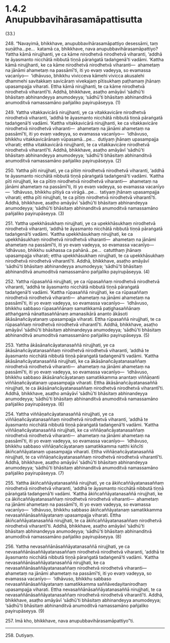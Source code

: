 

# 1.4.2 Anupubbavihārasamāpattisutta




(33.)

248\. “Navayimā, bhikkhave, anupubbavihārasamāpattiyo desessāmi, taṃ suṇātha…pe…  katamā ca, bhikkhave, nava anupubbavihārasamāpattiyo? Yattha kāmā nirujjhanti, ye ca kāme nirodhetvā nirodhetvā viharanti, ‘addhā te āyasmanto nicchātā nibbutā tiṇṇā pāraṅgatā tadaṅgenā’ti vadāmi. ‘Kattha kāmā nirujjhanti, ke ca kāme nirodhetvā nirodhetvā viharanti—  ahametaṃ na jānāmi ahametaṃ na passāmī’ti, iti yo evaṃ vadeyya, so evamassa vacanīyo—  ‘idhāvuso, bhikkhu vivicceva kāmehi vivicca akusalehi dhammehi savitakkaṃ savicāraṃ vivekajaṃ pītisukhaṃ paṭhamaṃ jhānaṃ upasampajja viharati. Ettha kāmā nirujjhanti, te ca kāme nirodhetvā nirodhetvā viharantī’ti. Addhā, bhikkhave, asaṭho amāyāvī ‘sādhū’ti bhāsitaṃ abhinandeyya anumodeyya; ‘sādhū’ti bhāsitaṃ abhinanditvā anumoditvā namassamāno pañjaliko payirupāseyya. (1)

249\. Yattha vitakkavicārā nirujjhanti, ye ca vitakkavicāre nirodhetvā nirodhetvā viharanti, ‘addhā te āyasmanto nicchātā nibbutā tiṇṇā pāraṅgatā tadaṅgenā’ti vadāmi. ‘Kattha vitakkavicārā nirujjhanti, ke ca vitakkavicāre nirodhetvā nirodhetvā viharanti—  ahametaṃ na jānāmi ahametaṃ na passāmī’ti, iti yo evaṃ vadeyya, so evamassa vacanīyo—  ‘idhāvuso, bhikkhu vitakkavicārānaṃ vūpasamā…pe…  dutiyaṃ jhānaṃ upasampajja viharati; ettha vitakkavicārā nirujjhanti, te ca vitakkavicāre nirodhetvā nirodhetvā viharantī’ti. Addhā, bhikkhave, asaṭho amāyāvī ‘sādhū’ti bhāsitaṃ abhinandeyya anumodeyya; ‘sādhū’ti bhāsitaṃ abhinanditvā anumoditvā namassamāno pañjaliko payirupāseyya. (2)

250\. Yattha pīti nirujjhati, ye ca pītiṃ nirodhetvā nirodhetvā viharanti, ‘addhā te āyasmanto nicchātā nibbutā tiṇṇā pāraṅgatā tadaṅgenā’ti vadāmi. ‘Kattha pīti nirujjhati, ke ca pītiṃ nirodhetvā nirodhetvā viharanti—  ahametaṃ na jānāmi ahametaṃ na passāmī’ti, iti yo evaṃ vadeyya, so evamassa vacanīyo—  ‘idhāvuso, bhikkhu pītiyā ca virāgā…pe…  tatiyaṃ jhānaṃ upasampajja viharati; ettha pīti nirujjhati, te ca pītiṃ nirodhetvā nirodhetvā viharantī’ti. Addhā, bhikkhave, asaṭho amāyāvī ‘sādhū’ti bhāsitaṃ abhinandeyya anumodeyya; ‘sādhū’ti bhāsitaṃ abhinanditvā anumoditvā namassamāno pañjaliko payirupāseyya. (3)

251\. Yattha upekkhāsukhaṃ nirujjhati, ye ca upekkhāsukhaṃ nirodhetvā nirodhetvā viharanti, ‘addhā te āyasmanto nicchātā nibbutā tiṇṇā pāraṅgatā tadaṅgenā’ti vadāmi. ‘Kattha upekkhāsukhaṃ nirujjhati, ke ca upekkhāsukhaṃ nirodhetvā nirodhetvā viharanti—  ahametaṃ na jānāmi ahametaṃ na passāmī’ti, iti yo evaṃ vadeyya, so evamassa vacanīyo—  ‘idhāvuso, bhikkhu sukhassa ca pahānā…pe…  catutthaṃ jhānaṃ upasampajja viharati; ettha upekkhāsukhaṃ nirujjhati, te ca upekkhāsukhaṃ nirodhetvā nirodhetvā viharantī’ti. Addhā, bhikkhave, asaṭho amāyāvī ‘sādhū’ti bhāsitaṃ abhinandeyya anumodeyya; ‘sādhū’ti bhāsitaṃ abhinanditvā anumoditvā namassamāno pañjaliko payirupāseyya. (4)

252\. Yattha rūpasaññā nirujjhati, ye ca rūpasaññaṃ nirodhetvā nirodhetvā viharanti, ‘addhā te āyasmanto nicchātā nibbutā tiṇṇā pāraṅgatā tadaṅgenā’ti vadāmi. ‘Kattha rūpasaññā nirujjhati, ke ca rūpasaññaṃ nirodhetvā nirodhetvā viharanti—  ahametaṃ na jānāmi ahametaṃ na passāmī’ti, iti yo evaṃ vadeyya, so evamassa vacanīyo—  ‘idhāvuso, bhikkhu sabbaso rūpasaññānaṃ samatikkamā paṭighasaññānaṃ atthaṅgamā nānattasaññānaṃ amanasikārā ananto ākāsoti ākāsānañcāyatanaṃ upasampajja viharati. Ettha rūpasaññā nirujjhati, te ca rūpasaññaṃ nirodhetvā nirodhetvā viharantī’ti. Addhā, bhikkhave, asaṭho amāyāvī ‘sādhū’ti bhāsitaṃ abhinandeyya anumodeyya; ‘sādhū’ti bhāsitaṃ abhinanditvā anumoditvā namassamāno pañjaliko payirupāseyya. (5)

253\. Yattha ākāsānañcāyatanasaññā nirujjhati, ye ca ākāsānañcāyatanasaññaṃ nirodhetvā nirodhetvā viharanti, ‘addhā te āyasmanto nicchātā nibbutā tiṇṇā pāraṅgatā tadaṅgenā’ti vadāmi. ‘Kattha ākāsānañcāyatanasaññā nirujjhati, ke ca ākāsānañcāyatanasaññaṃ nirodhetvā nirodhetvā viharanti—  ahametaṃ na jānāmi ahametaṃ na passāmī’ti, iti yo evaṃ vadeyya, so evamassa vacanīyo—  ‘idhāvuso, bhikkhu sabbaso ākāsānañcāyatanaṃ samatikkamma anantaṃ viññāṇanti viññāṇañcāyatanaṃ upasampajja viharati. Ettha ākāsānañcāyatanasaññā nirujjhati, te ca ākāsānañcāyatanasaññaṃ nirodhetvā nirodhetvā viharantī’ti. Addhā, bhikkhave, asaṭho amāyāvī ‘sādhū’ti bhāsitaṃ abhinandeyya anumodeyya; ‘sādhū’ti bhāsitaṃ abhinanditvā anumoditvā namassamāno pañjaliko payirupāseyya. (6)

254\. Yattha viññāṇañcāyatanasaññā nirujjhati, ye ca viññāṇañcāyatanasaññaṃ nirodhetvā nirodhetvā viharanti, ‘addhā te āyasmanto nicchātā nibbutā tiṇṇā pāraṅgatā tadaṅgenā’ti vadāmi. ‘Kattha viññāṇañcāyatanasaññā nirujjhati, ke ca viññāṇañcāyatanasaññaṃ nirodhetvā nirodhetvā viharanti—  ahametaṃ na jānāmi ahametaṃ na passāmī’ti, iti yo evaṃ vadeyya, so evamassa vacanīyo—  ‘idhāvuso, bhikkhu sabbaso viññāṇañcāyatanaṃ samatikkamma natthi kiñcīti ākiñcaññāyatanaṃ upasampajja viharati. Ettha viññāṇañcāyatanasaññā nirujjhati, te ca viññāṇañcāyatanasaññaṃ nirodhetvā nirodhetvā viharantī’ti. Addhā, bhikkhave, asaṭho amāyāvī ‘sādhū’ti bhāsitaṃ abhinandeyya anumodeyya; ‘sādhū’ti bhāsitaṃ abhinanditvā anumoditvā namassamāno pañjaliko payirupāseyya. (7)

255\. Yattha ākiñcaññāyatanasaññā nirujjhati, ye ca ākiñcaññāyatanasaññaṃ nirodhetvā nirodhetvā viharanti, ‘addhā te āyasmanto nicchātā nibbutā tiṇṇā pāraṅgatā tadaṅgenā’ti vadāmi. ‘Kattha ākiñcaññāyatanasaññā nirujjhati, ke ca ākiñcaññāyatanasaññaṃ nirodhetvā nirodhetvā viharanti—  ahametaṃ na jānāmi ahametaṃ na passāmī’ti, iti yo evaṃ vadeyya, so evamassa vacanīyo—  ‘idhāvuso, bhikkhu sabbaso ākiñcaññāyatanaṃ samatikkamma nevasaññānāsaññāyatanaṃ upasampajja viharati. Ettha ākiñcaññāyatanasaññā nirujjhati, te ca ākiñcaññāyatanasaññaṃ nirodhetvā nirodhetvā viharantī’ti. Addhā, bhikkhave, asaṭho amāyāvī ‘sādhū’ti bhāsitaṃ abhinandeyya anumodeyya; ‘sādhū’ti bhāsitaṃ abhinanditvā anumoditvā namassamāno pañjaliko payirupāseyya. (8)

256\. Yattha nevasaññānāsaññāyatanasaññā nirujjhati, ye ca nevasaññānāsaññāyatanasaññaṃ nirodhetvā nirodhetvā viharanti, ‘addhā te āyasmanto nicchātā nibbutā tiṇṇā pāraṅgatā tadaṅgenā’ti vadāmi. ‘Kattha nevasaññānāsaññāyatanasaññā nirujjhati, ke ca nevasaññānāsaññāyatanasaññaṃ nirodhetvā nirodhetvā viharanti—  ahametaṃ na jānāmi ahametaṃ na passāmī’ti, iti yo evaṃ vadeyya, so evamassa vacanīyo—  ‘idhāvuso, bhikkhu sabbaso nevasaññānāsaññāyatanaṃ samatikkamma saññāvedayitanirodhaṃ upasampajja viharati. Ettha nevasaññānāsaññāyatanasaññā nirujjhati, te ca nevasaññānāsaññāyatanasaññaṃ nirodhetvā nirodhetvā viharantī’ti. Addhā, bhikkhave, asaṭho amāyāvī ‘sādhū’ti bhāsitaṃ abhinandeyya anumodeyya; ‘sādhū’ti bhāsitaṃ abhinanditvā anumoditvā namassamāno pañjaliko payirupāseyya. (9)

257\. Imā kho, bhikkhave, nava anupubbavihārasamāpattiyo”ti.

---

258\. Dutiyaṃ.





